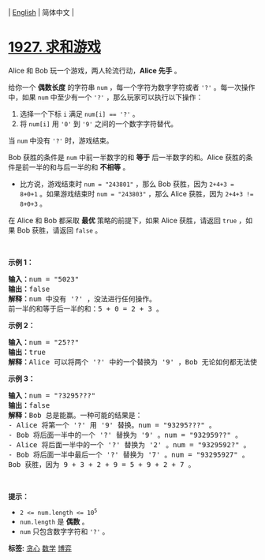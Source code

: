 | [English](README_EN.md) | 简体中文 |

# [1927. 求和游戏](https://leetcode.cn/problems/sum-game)
<p>Alice 和 Bob 玩一个游戏，两人轮流行动，<strong>Alice 先手</strong> 。</p>

<p>给你一个 <strong>偶数长度</strong> 的字符串 <code>num</code> ，每一个字符为数字字符或者 <code>'?'</code> 。每一次操作中，如果 <code>num</code> 中至少有一个 <code>'?'</code> ，那么玩家可以执行以下操作：</p>

<ol>
	<li>选择一个下标 <code>i</code> 满足 <code>num[i] == '?'</code> 。</li>
	<li>将 <code>num[i]</code> 用 <code>'0'</code> 到 <code>'9'</code> 之间的一个数字字符替代。</li>
</ol>

<p>当 <code>num</code> 中没有<span style=""> </span><code>'?'</code> 时，游戏结束。</p>

<p>Bob 获胜的条件是 <code>num</code> 中前一半数字的和 <strong>等于</strong> 后一半数字的和。Alice 获胜的条件是前一半的和与后一半的和 <strong>不相等</strong> 。</p>

<ul>
	<li>比方说，游戏结束时 <code>num = "243801"</code> ，那么 Bob 获胜，因为 <code>2+4+3 = 8+0+1</code> 。如果游戏结束时 <code>num = "243803"</code> ，那么 Alice 获胜，因为 <code>2+4+3 != 8+0+3</code> 。</li>
</ul>

<p>在 Alice 和 Bob 都采取 <strong>最优</strong> 策略的前提下，如果 Alice 获胜，请返回 <code>true</code> ，如果 Bob 获胜，请返回 <code>false</code> 。</p>

<p> </p>

<p><strong>示例 1：</strong></p>

<pre>
<b>输入：</b>num = "5023"
<b>输出：</b>false
<b>解释：</b>num 中没有 '?' ，没法进行任何操作。
前一半的和等于后一半的和：5 + 0 = 2 + 3 。
</pre>

<p><strong>示例 2：</strong></p>

<pre>
<b>输入：</b>num = "25??"
<b>输出：</b>true
<strong>解释：</strong>Alice 可以将两个 '?' 中的一个替换为 '9' ，Bob 无论如何都无法使前一半的和等于后一半的和。
</pre>

<p><strong>示例 3：</strong></p>

<pre>
<b>输入：</b>num = "?3295???"
<b>输出：</b>false
<b>解释：</b>Bob 总是能赢。一种可能的结果是：
- Alice 将第一个 '?' 用 '9' 替换。num = "93295???" 。
- Bob 将后面一半中的一个 '?' 替换为 '9' 。num = "932959??" 。
- Alice 将后面一半中的一个 '?' 替换为 '2' 。num = "9329592?" 。
- Bob 将后面一半中最后一个 '?' 替换为 '7' 。num = "93295927" 。
Bob 获胜，因为 9 + 3 + 2 + 9 = 5 + 9 + 2 + 7 。
</pre>

<p> </p>

<p><strong>提示：</strong></p>

<ul>
	<li><code>2 <= num.length <= 10<sup>5</sup></code></li>
	<li><code>num.length</code> 是 <strong>偶数</strong> 。</li>
	<li><code>num</code> 只包含数字字符和 <code>'?'</code> 。</li>
</ul>

**标签:**  [贪心](https://leetcode.cn/tag/greedy) [数学](https://leetcode.cn/tag/math) [博弈](https://leetcode.cn/tag/game-theory) 